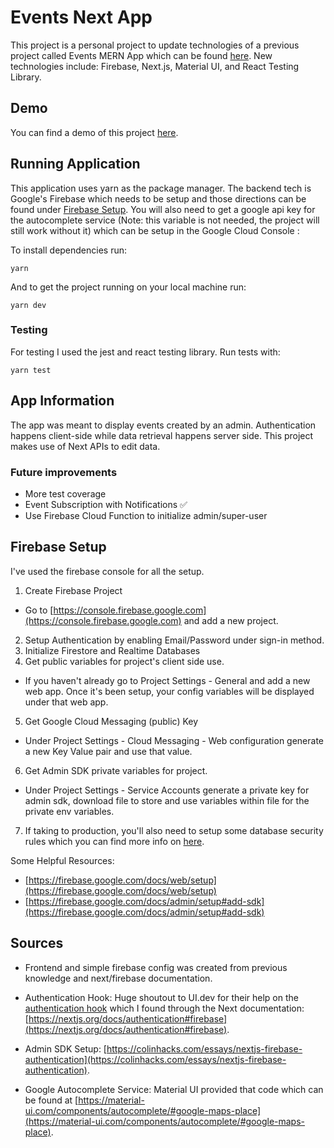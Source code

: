 # Events Next App

This project is a personal project to update technologies of a previous project called Events MERN App which can be found [here](https://github.com/stephaniec1997/events-app). New
technologies include: Firebase, Next.js, Material UI, and React Testing Library.

## Demo

You can find a demo of this project [here](http://events-next-app.vercel.app).

## Running Application

This application uses yarn as the package manager. The backend tech is Google's Firebase which needs to be setup and those directions can be found under [Firebase Setup](#firebase-setup). You will also need to get a google api key for the autocomplete service (Note: this variable is not needed, the project will still work without it) which can be setup in the Google Cloud Console :

To install dependencies run:

```
yarn
```

And to get the project running on your local machine run:

```
yarn dev
```

### Testing

For testing I used the jest and react testing library. Run tests with:

```
yarn test
```

## App Information

The app was meant to display events created by an admin. Authentication happens client-side while data retrieval happens server side. This project makes use of Next APIs to edit data.

### Future improvements

- More test coverage
- Event Subscription with Notifications ✅
- Use Firebase Cloud Function to initialize admin/super-user

## Firebase Setup

I've used the firebase console for all the setup.

1. Create Firebase Project
  - Go to [https://console.firebase.google.com](https://console.firebase.google.com) and add a new project.
2. Setup Authentication by enabling Email/Password under sign-in method.
3. Initialize Firestore and Realtime Databases
4. Get public variables for project's client side use.
  - If you haven't already go to Project Settings - General and add a new web app. Once it's been setup, your config variables will be displayed under that web app.
5. Get Google Cloud Messaging (public) Key
  - Under Project Settings - Cloud Messaging - Web configuration generate a new Key Value pair and use that value.
6. Get Admin SDK private variables for project.
  - Under Project Settings - Service Accounts generate a private key for admin sdk, download file to store and use variables within file for the private env variables.
7. If taking to production, you'll also need to setup some database security rules which you can find more info on [here](https://firebase.google.com/docs/auth/admin/custom-claims).

Some Helpful Resources:

- [https://firebase.google.com/docs/web/setup](https://firebase.google.com/docs/web/setup)
- [https://firebase.google.com/docs/admin/setup#add-sdk](https://firebase.google.com/docs/admin/setup#add-sdk)

## Sources

- Frontend and simple firebase config was created from previous knowledge and next/firebase documentation.

- Authentication Hook: Huge shoutout to UI.dev for their help on the [authentication hook](https://usehooks.com/useAuth/) which I found through the Next documentation: [https://nextjs.org/docs/authentication#firebase](https://nextjs.org/docs/authentication#firebase).

- Admin SDK Setup: [https://colinhacks.com/essays/nextjs-firebase-authentication](https://colinhacks.com/essays/nextjs-firebase-authentication).

- Google Autocomplete Service: Material UI provided that code which can be found at [https://material-ui.com/components/autocomplete/#google-maps-place](https://material-ui.com/components/autocomplete/#google-maps-place).
